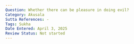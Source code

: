 ```yaml
---
Question: Whether there can be pleasure in doing evil?
Category: Akusala
Sutta References: -
Tags: Sukha
Date Entered: April 3, 2025
Review Status: Not started
---
```

